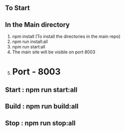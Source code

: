 ## To Start

## In the Main directory

 1. npm install (To install the directories in the main repo) 
 2. npm run install:all
 3. npm run start:all
 4. The main site will be visible on port 8003
 5. # Port - 8003


## Start : npm run start:all

## Build : npm run build:all

## Stop : npm run stop:all 


